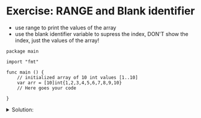 # Exercise: RANGE and Blank identifier

- use range to print the values of the array
- use the blank identifier variable to supress the index, DON'T show the index, just the values of the array!

```golang
package main

import "fmt"

func main () {
	// initialized array of 10 int values [1..10]
	var arr = [10]int{1,2,3,4,5,6,7,8,9,10}
	// Here goes your code
	
}

```

<details>
<summary> Solution: </summary>

```golang

package main

import "fmt"

func main () {
	
	var arr = [10]int{1,2,3,4,5,6,7,8,9,10}
	
	for _, value := range arr {
		fmt.Print(value, "\n")
	}
}
```

</details>
